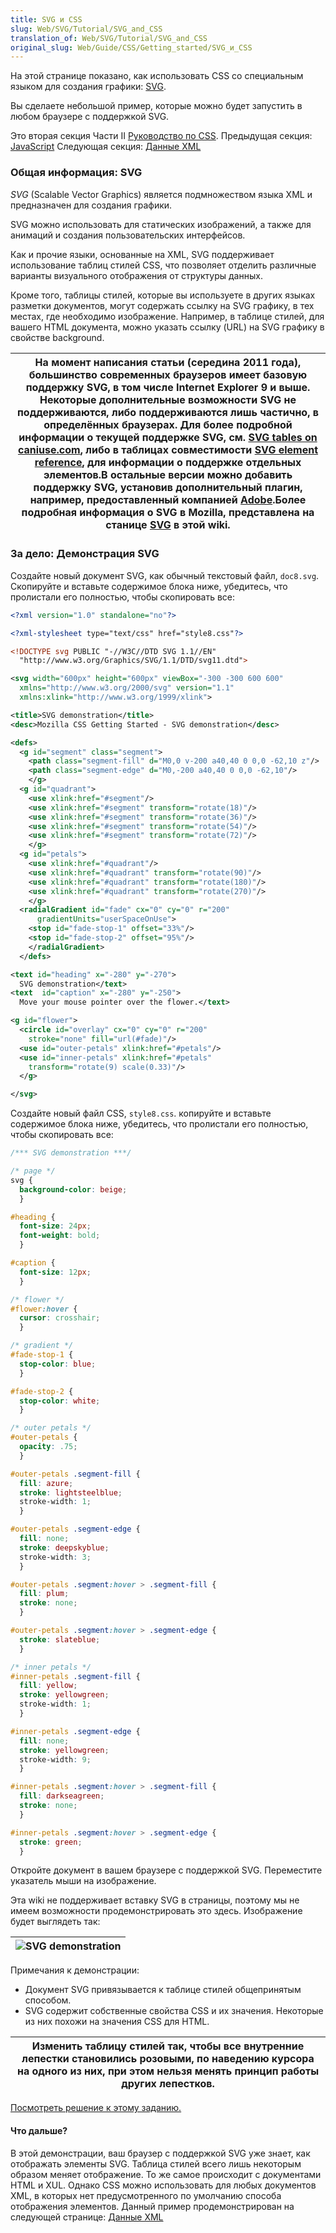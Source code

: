```yaml
---
title: SVG и CSS
slug: Web/SVG/Tutorial/SVG_and_CSS
translation_of: Web/SVG/Tutorial/SVG_and_CSS
original_slug: Web/Guide/CSS/Getting_started/SVG_и_CSS
---
```


На этой странице показано, как использовать CSS со специальным языком для создания графики: [SVG](/ru/docs/SVG).

Вы сделаете небольшой пример, которые можно будет запустить в любом браузере с поддержкой SVG.

Это вторая секция Части II [Руководство по CSS](/ru/docs/Web/Guide/CSS/Getting_started).
Предыдущая секция: [JavaScript](/ru/docs/Web/JavaScript/Getting_Started)
Следующая секция: [Данные XML](/ru/docs/Web/Guide/CSS/Getting_started/XML_data)

### Общая информация: SVG

_SVG_ (Scalable Vector Graphics) является подмножеством языка XML и предназначен для создания графики.

SVG можно использовать для статических изображений, а также для анимаций и создания пользовательских интерфейсов.

Как и прочие языки, основанные на XML, SVG поддерживает использование таблиц стилей CSS, что позволяет отделить различные варианты визуального отображения от структуры данных.

Кроме того, таблицы стилей, которые вы используете в других языках разметки документов, могут содержать ссылку на SVG графику, в тех местах, где необходимо изображение. Например, в таблице стилей, для вашего HTML документа, можно указать ссылку (URL) на SVG графику в свойстве background.

| На момент написания статьи (середина 2011 года), большинство современных браузеров имеет базовую поддержку SVG, в том числе Internet Explorer 9 и выше. Некоторые дополнительные возможности SVG не поддерживаются, либо поддерживаются лишь частично, в определённых браузерах. Для более подробной информации о текущей поддержке SVG, см. [SVG tables on caniuse.com](http://caniuse.com/#search=SVG), либо в таблицах совместимости [SVG element reference](/ru/docs/SVG/Element), для информации о поддержке отдельных элементов.В остальные версии можно добавить поддержку SVG, установив дополнительный плагин, например, предоставленный компанией [Adobe](http://www.adobe.com/svg/viewer/install/main.html).Более подробная информация о SVG в Mozilla, представлена на станице [SVG](/ru/docs/SVG) в этой wiki. |
| --------------------------------------------------------------------------------------------------------------------------------------------------------------------------------------------------------------------------------------------------------------------------------------------------------------------------------------------------------------------------------------------------------------------------------------------------------------------------------------------------------------------------------------------------------------------------------------------------------------------------------------------------------------------------------------------------------------------------------------------------------------------------------------------------------------------------- |

### За дело: Демонстрация SVG

Создайте новый документ SVG, как обычный текстовый файл, `doc8.svg`. Скопируйте и вставьте содержимое блока ниже, убедитесь, что пролистали его полностью, чтобы скопировать все:

```xml
<?xml version="1.0" standalone="no"?>

<?xml-stylesheet type="text/css" href="style8.css"?>

<!DOCTYPE svg PUBLIC "-//W3C//DTD SVG 1.1//EN"
  "http://www.w3.org/Graphics/SVG/1.1/DTD/svg11.dtd">

<svg width="600px" height="600px" viewBox="-300 -300 600 600"
  xmlns="http://www.w3.org/2000/svg" version="1.1"
  xmlns:xlink="http://www.w3.org/1999/xlink">

<title>SVG demonstration</title>
<desc>Mozilla CSS Getting Started - SVG demonstration</desc>

<defs>
  <g id="segment" class="segment">
    <path class="segment-fill" d="M0,0 v-200 a40,40 0 0,0 -62,10 z"/>
    <path class="segment-edge" d="M0,-200 a40,40 0 0,0 -62,10"/>
    </g>
  <g id="quadrant">
    <use xlink:href="#segment"/>
    <use xlink:href="#segment" transform="rotate(18)"/>
    <use xlink:href="#segment" transform="rotate(36)"/>
    <use xlink:href="#segment" transform="rotate(54)"/>
    <use xlink:href="#segment" transform="rotate(72)"/>
    </g>
  <g id="petals">
    <use xlink:href="#quadrant"/>
    <use xlink:href="#quadrant" transform="rotate(90)"/>
    <use xlink:href="#quadrant" transform="rotate(180)"/>
    <use xlink:href="#quadrant" transform="rotate(270)"/>
    </g>
  <radialGradient id="fade" cx="0" cy="0" r="200"
      gradientUnits="userSpaceOnUse">
    <stop id="fade-stop-1" offset="33%"/>
    <stop id="fade-stop-2" offset="95%"/>
    </radialGradient>
  </defs>

<text id="heading" x="-280" y="-270">
  SVG demonstration</text>
<text  id="caption" x="-280" y="-250">
  Move your mouse pointer over the flower.</text>

<g id="flower">
  <circle id="overlay" cx="0" cy="0" r="200"
    stroke="none" fill="url(#fade)"/>
  <use id="outer-petals" xlink:href="#petals"/>
  <use id="inner-petals" xlink:href="#petals"
    transform="rotate(9) scale(0.33)"/>
  </g>

</svg>
```

Создайте новый файл CSS, `style8.css`. копируйте и вставьте содержимое блока ниже, убедитесь, что пролистали его полностью, чтобы скопировать все:

```css
/*** SVG demonstration ***/

/* page */
svg {
  background-color: beige;
  }

#heading {
  font-size: 24px;
  font-weight: bold;
  }

#caption {
  font-size: 12px;
  }

/* flower */
#flower:hover {
  cursor: crosshair;
  }

/* gradient */
#fade-stop-1 {
  stop-color: blue;
  }

#fade-stop-2 {
  stop-color: white;
  }

/* outer petals */
#outer-petals {
  opacity: .75;
  }

#outer-petals .segment-fill {
  fill: azure;
  stroke: lightsteelblue;
  stroke-width: 1;
  }

#outer-petals .segment-edge {
  fill: none;
  stroke: deepskyblue;
  stroke-width: 3;
  }

#outer-petals .segment:hover > .segment-fill {
  fill: plum;
  stroke: none;
  }

#outer-petals .segment:hover > .segment-edge {
  stroke: slateblue;
  }

/* inner petals */
#inner-petals .segment-fill {
  fill: yellow;
  stroke: yellowgreen;
  stroke-width: 1;
  }

#inner-petals .segment-edge {
  fill: none;
  stroke: yellowgreen;
  stroke-width: 9;
  }

#inner-petals .segment:hover > .segment-fill {
  fill: darkseagreen;
  stroke: none;
  }

#inner-petals .segment:hover > .segment-edge {
  stroke: green;
  }
```

Откройте документ в вашем браузере с поддержкой SVG. Переместите указатель мыши на изображение.

Эта wiki не поддерживает вставку SVG в страницы, поэтому мы не имеем возможности продемонстрировать это здесь. Изображение будет выглядеть так:

| ![SVG demonstration](https://mdn.mozillademos.org/files/719/SVG-flower.png) |
| --------------------------------------------------------------------------- |

Примечания к демонстрации:

- Документ SVG привязывается к таблице стилей общепринятым способом.
- SVG содержит собственные свойства CSS и их значения. Некоторые из них похожи на значения CSS для HTML.

| Изменить таблицу стилей так, чтобы все внутренние лепестки становились розовыми, по наведению курсора на одного из них, при этом нельзя менять принцип работы других лепестков. |
| ------------------------------------------------------------------------------------------------------------------------------------------------------------------------------- |

[Посмотреть решение к этому заданию.](/en/CSS/Getting_Started/Challenge_solutions#SVG_and_CSS)

#### Что дальше?

В этой демонстрации, ваш браузер с поддержкой SVG уже знает, как отображать элементы SVG. Таблица стилей всего лишь некоторым образом меняет отображение. То же самое происходит с документами HTML и XUL. Однако CSS можно использовать для любых документов XML, в которых нет предусмотренного по умолчанию способа отображения элементов. Данный пример продемонстрирован на следующей странице: [Данные XML](/ru/docs/Web/Guide/CSS/Getting_started/XML_data)
